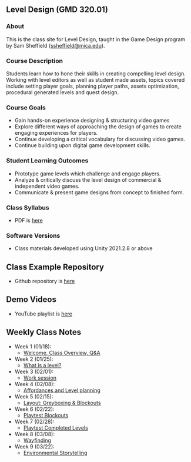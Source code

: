 ## Level Design (GMD 320.01)

### About
This is the class site for Level Design, taught in the Game Design program by Sam Sheffield (ssheffield@mica.edu).

### Course Description
Students learn how to hone their skills in creating compelling level design. Working with level editors as well as student made assets, topics covered include setting player goals, planning player paths, assets optimization, procedural generated levels and quest design.

### Course Goals
- Gain hands-on experience designing & structuring video games
- Explore different ways of approaching the design of games to create engaging experiences
for players.
- Continue developing a critical vocabulary for discussing video games.
- Continue building upon digital game development skills.

### Student Learning Outcomes
- Prototype game levels which challenge and engage players.
- Analyze & critically discuss the level design of commercial & independent video games.
- Communicate & present game designs from concept to finished form.

### Class Syllabus
- PDF is [here](https://docs.google.com/document/d/132CrDZhnPa9t9ApqyYeD_FbvqzooSSl86dvlHDPi5S8/edit?usp=sharing)

### Software Versions
- Class materials developed using Unity 2021.2.8 or above

## Class Example Repository
- Github repository is [here](https://github.com/samsheffield/Level_Design/tree/Spring_22/Class%20examples)

## Demo Videos
- YouTube playlist is [here](https://youtube.com/playlist?list=PL42xm44H83rJTvr5U8zecReQ1Sq9qYtll)

## Weekly Class Notes
- Week 1 (01/18):
  - [Welcome, Class Overview, Q&A](week1.md)
- Week 2 (01/25):
  - [What is a level?](week2.md)
- Week 3 (02/01):
  - [Work session](week3.md)
- Week 4 (02/08):
  - [Affordances and Level planning](week4.md)
- Week 5 (02/15):
  - [Layout: Greyboxing & Blockouts](week5.md)
- Week 6 (02/22):
  - [Playtest Blockouts](week6.md)
- Week 7 (02/28):
  - [Playtest Completed Levels](week7.md)
- Week 8 (03/08):
  - [Wayfinding](week8.md)
- Week 9 (03/22):
  - [Environmental Storytelling](week9.md)